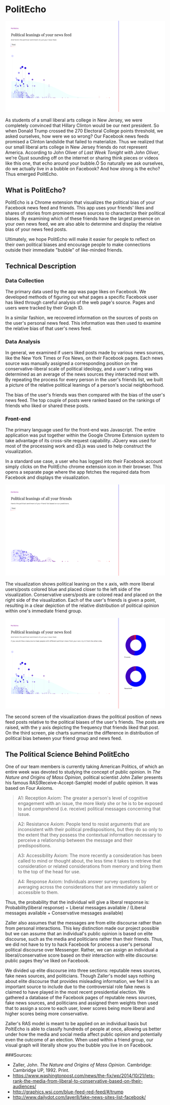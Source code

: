 # PolitEcho 

![Political Leaning of Your Political Feed](landingpage/img/news_feed.png)

As students of a small liberal arts college in New Jersey, we were completely convinced that Hillary Clinton would be our next president. So when Donald Trump crossed the 270 Electoral College points threshold, we asked ourselves, how were we so wrong? Our Facebook news feeds promised a Clinton landslide that failed to materialize. Thus we realized that our small liberal arts college in New Jersey friends do not represent America. According to John Oliver of *Last Week Tonight with John Oliver*, we're Òjust sounding off on the internet or sharing think pieces or videos like this one, that echo around your bubble.Ó So naturally we ask ourselves, do we actually live in a bubble on Facebook? And how strong is the echo? Thus emerged PolitEcho. 

## What is PolitEcho? 

PolitEcho is a Chrome extension that visualizes the political bias of your Facebook news feed and friends. This app uses your friends' likes and shares of stories from prominent news sources to characterize their political biases. By examining which of these friends have the largest presence on your own news feed, we are also able to determine and display the relative bias of your news feed posts.

Ultimately, we hope PolitEcho will make it easier for people to reflect on their own political biases and encourage people to make connections outside their immediate "bubble" of like-minded friends.

## Technical Description
### Data Collection
The primary data used by the app was page likes on Facebook. We developed methods of figuring out what pages a specific Facebook user has liked through careful analysis of the web page's source. Pages and users were tracked by their Graph ID. 

In a similar fashion, we recovered information on the sources of posts on the user's personal news feed. This information was then used to examine the relative bias of that user's news feed.

### Data Analysis
In general, we examined if users liked posts made by various news sources, like the New York Times or Fox News, on their Facebook pages. Each news source was manually assigned a corresponding position on the conservative-liberal scale of political ideology, and a user's rating was determined as an average of the news sources they interacted most with. By repeating the process for every person in the user's friends list, we built a picture of the relative political leanings of a person's social neighborhood.

The bias of the user's friends was then compared with the bias of the user's news feed. The top couple of posts were ranked based on the rankings of friends who liked or shared these posts. 

### Front-end
The primary language used for the front-end was Javascript. The entire application was put together within the Google Chrome Extension system to take advantage of its cross-site request capability. JQuery was used for most of the processing work and d3.js was used to help construct the visualization.

In a standard use case, a user who has logged into their Facebook account simply clicks on the PolitEcho chrome extension icon in their browser. This opens a separate page where the app fetches the required data from Facebook and displays the visualization.

![Political Leaning of All Your Friends](landingpage/img/friends.png)

The visualization shows political leaning on the x axis, with more liberal users/posts colored blue and placed closer to the left side of the visualization. Conservative users/posts are colored read and placed on the right side of the visualization. Each of the user's friends is given a point, resulting in a clear depiction of the relative distribution of political opinion within one's immediate friend group. 

![Political Leaning of Your News Feed with Pie Chart](landingpage/img/pie.png)

The second screen of the visualization draws the political position of news feed posts relative to the political biases of the user's friends. The posts are raised, with the y axis depicting the frequency that friends liked that post. On the third screen, pie charts summarize the difference in distribution of political bias between your friend group and news feed.

## The Political Science Behind PolitEcho 

One of our team members is currently taking American Politics, of which an entire week was devoted to studying the concept of public opinion. In *The Nature and Origins of Mass Opinion*, political scientist John Zaller presents his famous RAS(Receive-Accept-Sample) model of public opinion. It was based on Four Axioms. 

> A1: Reception Axiom:
The greater a person's level of cognitive engagement with an issue, the more likely she or he is to be exposed to and comprehend (i.e. receive) political messages concerning that issue.
 
> A2: Resistance Axiom:
People tend to resist arguments that are inconsistent with their political predispositions, but they do so only to the extent that they possess the contextual information necessary to perceive a relationship between the message and their predispositions.
 
> A3: Accessibility Axiom:
The more recently a consideration has been called to mind or thought about, the less time it takes to retrieve that consideration or related considerations from memory and bring them to the top of the head for use.
 
> A4: Response Axiom:
Individuals answer survey questions by averaging across the considerations that are immediately salient or accessible to them.

Thus, the probability that the individual will give a liberal response is:  
Probability(liberal response) = Liberal messages available / (Liberal messages available + Conservative messages available) 

Zaller also assumes that the messages are from elite discourse rather than from personal interactions. This key distinction made our project possible but we can assume that an individual's public opinion is based on elite discourse, such as the media and politicians rather than their friends. Thus, we did not have to try to hack Facebook for process a user's personal political discourse over Messenger. Rather, we can assign an individual a liberal/conservative score based on their interaction with elite discourse: public pages they've liked on Facebook. 

We divided up elite discourse into three sections: reputable news sources, fake news sources, and politicians. Though Zaller's model says nothing about elite discourse that provides misleading information, we feel it is an important source to include due to the controversial role fake news is claimed to have played in the most recent presidential election. We gathered a database of the Facebook pages of reputable news sources, fake news sources, and politicians and assigned them weights then used that to assign a score to each user, lower scores being more liberal and higher scores being more conservative. 

Zaller's RAS model is meant to be applied on an individual basis but PoltiEcho is able to classify hundreds of people at once, allowing us better under how the media and social media affect public opinion and potentially even the outcome of an election. When used within a friend group, our visual graph will literally show you the bubble you live in on Facebook. 

###Sources: 
- Zaller, John. *The Nature and Origins of Mass Opinion.* Cambridge: Cambridge UP, 1992. Print.
- https://www.washingtonpost.com/news/the-fix/wp/2014/10/21/lets-rank-the-media-from-liberal-to-conservative-based-on-their-audiences/
- http://graphics.wsj.com/blue-feed-red-feed/#/trump
- http://www.dailydot.com/layer8/fake-news-sites-list-facebook/

